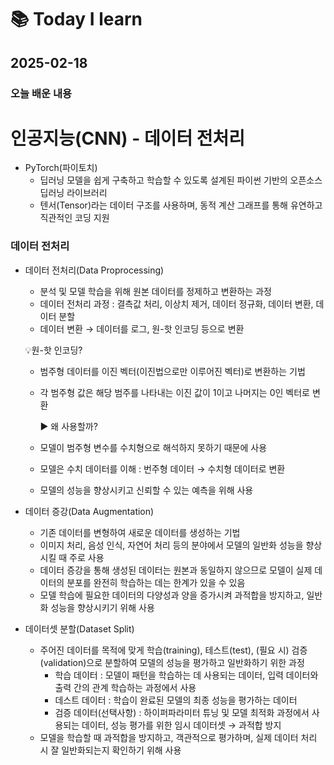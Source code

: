 # 📚 Today I learn

## 2025-02-18

### 오늘 배운 내용

# 인공지능(CNN) - 데이터 전처리

- PyTorch(파이토치)
    - 딥러닝 모델을 쉽게 구축하고 학습할 수 있도록 설계된 파이썬 기반의 오픈소스 딥러닝 라이브러리
    - 텐서(Tensor)라는 데이터 구조를 사용하며, 동적 계산 그래프를 통해 유연하고 직관적인 코딩 지원

### 데이터 전처리

- 데이터 전처리(Data Proprocessing)
    - 분석 및 모델 학습을 위해 원본 데이터를 정제하고 변환하는 과정
    - 데이터 전처리 과정 : 결측값 처리, 이상치 제거, 데이터 정규화, 데이터 변환, 데이터 분할
    - 데이터 변환 → 데이터를 로그, 원-핫 인코딩 등으로 변환
    
    💡원-핫 인코딩?
    - 범주형 데이터를 이진 벡터(이진법으로만 이루어진 벡터)로 변환하는 기법
    - 각 범주형 값은 해당 범주를 나타내는 이진 값이 1이고 나머지는 0인 벡터로 변환
      
      ▶️ 왜 사용할까?
  
    - 모델이 범주형 변수를 수치형으로 해석하지 못하기 때문에 사용
    - 모델은 수치 데이터를 이해 : 번주형 데이터 → 수치형 데이터로 변환

    - 모델의 성능을 향상시키고 신뢰할 수 있는 예측을 위해 사용
- 데이터 증강(Data Augmentation)
    - 기존 데이터를 변형하여 새로운 데이터를 생성하는 기법
    - 이미지 처리, 음성 인식, 자연어 처리 등의 분야에서 모델의 일반화 성능을 향상시킬 때 주로 사용
    - 데이터 증강을 통해 생성된 데이터는 원본과 동일하지 않으므로 모델이 실제 데이터의 분포를 완전히 학습하는 데는 한계가 있을 수 있음
    - 모델 학습에 필요한 데이터의 다양성과 양을 증가시켜 과적합을 방지하고, 일반화 성능을 향상시키기 위해 사용
- 데이터셋 분할(Dataset Split)
    - 주어진 데이터를 목적에 맞게 학습(training), 테스트(test), (필요 시) 검증(validation)으로 분할하여 모델의 성능을 평가하고 일반화하기 위한 과정
        - 학습 데이터 : 모델이 패턴을 학습하는 데 사용되는 데이터, 입력 데이터와 출력 간의 관계 학습하는 과정에서 사용
        - 데스트 데이터 : 학습이 완료된 모델의 최종 성능을 평가하는 데이터
        - 검증 데이터(선택사항) : 하이퍼파라미터 튜닝 및 모델 최적화 과정에서 사용되는 데이터, 성능 평가를 위한 임시 데이터셋 → 과적합 방지
    - 모델을 학습할 때 과적합을 방지하고, 객관적으로 평가하며, 실제 데이터 처리 시 잘 일반화되는지 확인하기 위해 사용
